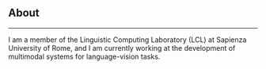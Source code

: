 ## About

---

I am a member of the Linguistic Computing Laboratory (LCL) at Sapienza University of Rome, and I am currently working at the development of multimodal systems for language-vision tasks.
